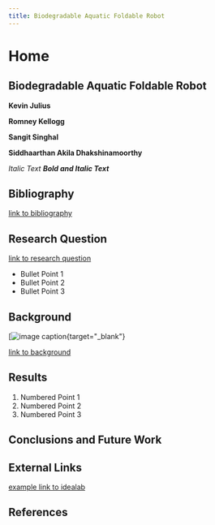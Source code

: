 ```yaml
---
title: Biodegradable Aquatic Foldable Robot
---
```


# Home

## Biodegradable Aquatic Foldable Robot

**Kevin Julius**

**Romney Kellogg**

**Sangit Singhal**

**Siddhaarthan Akila Dhakshinamoorthy**

_Italic Text_
**_Bold and Italic Text_**

## Bibliography

[link to bibliography](/bibliography)

## Research Question

[link to research question](/research_question)

* Bullet Point 1
* Bullet Point 2
* Bullet Point 3

## Background

[![image caption](https://idealab.asu.edu/assets/images/research/jumper1.png){target="_blank"}

[link to background](/background)

## Results

1. Numbered Point 1
1. Numbered Point 2
1. Numbered Point 3

## Conclusions and Future Work

## External Links

[example link to idealab](https://idealab.asu.edu)


## References
